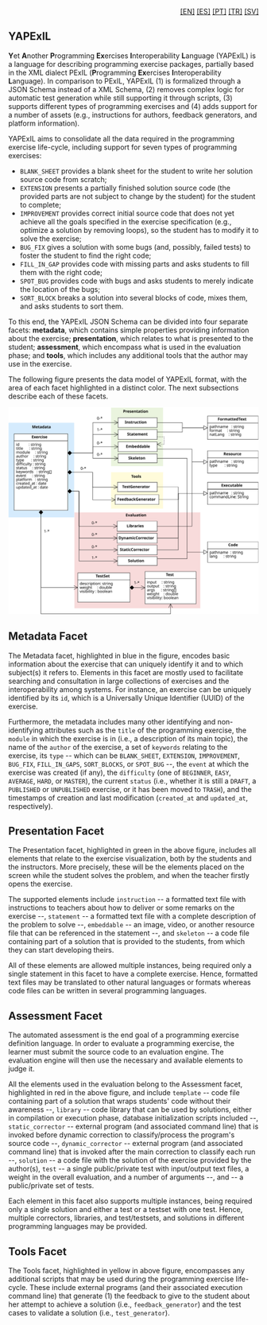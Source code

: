 <p align="right">
  <a href="README.md">[EN]</a>
  <a href="README_es.md">[ES]</a>
  <a href="README_pt.md">[PT]</a>
  <a href="README_tr.md">[TR]</a>
  <a href="README_sv.md">[SV]</a>
</p>

## YAPExIL

**Y**et **A**nother **P**rogramming **Ex**ercises **I**nteroperability **L**anguage (YAPExIL) is a language for describing programming exercise packages, partially based in the XML dialect PExIL (**P**rogramming **Ex**ercises **I**nteroperability **L**anguage). In comparison to PExIL, YAPExIL (1) is formalized through a JSON Schema instead of a XML Schema, (2) removes complex logic for automatic test generation while still supporting it through scripts, (3) supports different types of programming exercises and (4) adds support for a number of assets (e.g., instructions for authors, feedback generators, and platform information).

YAPExIL aims to consolidate all the data required in the programming exercise life-cycle, including support for seven types of programming exercises:

 - `BLANK_SHEET` provides a blank sheet for the student to write her solution source code from scratch;
 - `EXTENSION` presents a partially finished solution source code (the provided parts are not subject to change by the student) for the student to complete;
  - `IMPROVEMENT` provides correct initial source code that does not yet achieve all the goals specified in the exercise specification (e.g., optimize a solution by removing loops), so the student has to modify it to solve the exercise;
  - `BUG_FIX` gives a solution with some bugs (and, possibly, failed tests) to foster the student to find the right code;
  - `FILL_IN_GAP` provides code with missing parts and asks students to fill them with the right code;
  - `SPOT_BUG` provides code with bugs and asks students to merely indicate the location of the bugs;
  - `SORT_BLOCK` breaks a solution into several blocks of code, mixes them, and asks students to sort them.

To this end, the YAPExIL JSON Schema can be divided into four separate facets: **metadata**, which contains simple properties providing information about the exercise; **presentation**, which relates to what is presented to the student; **assessment**, which encompass what is used in the evaluation phase; and **tools**, which includes any additional tools that the author may use in the exercise.

The following figure presents the data model of YAPExIL format, with the area of each facet highlighted in a distinct color. The next subsections describe each of these facets.

![YAPExIL data model](yapexil-data-model.svg)

## Metadata Facet

The Metadata facet, highlighted in blue in the figure, encodes basic information about the exercise that can uniquely identify it and to which subject(s) it refers to. Elements in this facet are mostly used to facilitate searching and consultation in large collections of exercises and the interoperability among systems. For instance, an exercise can be uniquely identified by its `id`, which is a Universally Unique Identifier (UUID) of the exercise.


Furthermore, the metadata includes many other identifying and non-identifying attributes such as the `title` of the programming exercise, the `module` in which the exercise is in (i.e., a description of its main topic), the name of the `author` of the exercise, a set of `keywords` relating to the exercise, its `type` -- which can be `BLANK_SHEET`, `EXTENSION`, `IMPROVEMENT`, `BUG_FIX`, `FILL_IN_GAPS`, `SORT_BLOCKS`, or `SPOT_BUG` --, the `event` at which the exercise was created (if any), the `difficulty` (one of `BEGINNER`, `EASY`, `AVERAGE`, `HARD`, or `MASTER`), the current `status` (i.e., whether it is still a `DRAFT`, a `PUBLISHED` or `UNPUBLISHED` exercise, or it has been moved to `TRASH`), and the timestamps of creation and last modification (`created_at` and `updated_at`, respectively).

## Presentation Facet

The Presentation facet, highlighted in green in the above figure, includes all elements that relate to the exercise visualization, both by the students and the instructors. More precisely, these will be the elements placed on the screen while the student solves the problem, and when the teacher firstly opens the exercise.

The supported elements include `instruction` -- a formatted text file with instructions to teachers about how to deliver or some remarks on the exercise --, `statement` -- a formatted text file with a complete description of the problem to solve --, `embeddable` -- an image, video, or another resource file that can be referenced in the statement --, and `skeleton` -- a code file containing part of a solution that is provided to the students, from which they can start developing theirs. 

All of these elements are allowed multiple instances, being required only a single statement in this facet to have a complete exercise. Hence, formatted text files may be translated to other natural languages or formats whereas code files can be written in several programming languages.

## Assessment Facet

The automated assessment is the end goal of a programming exercise definition language. In order to evaluate a programming exercise, the learner must submit the source code to an evaluation engine. The evaluation engine will then use the necessary and available elements to judge it. 

All the elements used in the evaluation belong to the Assessment facet, highlighted in red in the above figure, and include `template` -- code file containing part of a solution that wraps students' code without their awareness --, `library` -- code library that can be used by solutions, either in compilation or execution phase, database initialization scripts included --, `static_corrector` -- external program (and associated command line) that is invoked before dynamic correction to classify/process the program's source code --, `dynamic_corrector` -- external program (and associated command line) that is invoked after the main correction to classify each run --, `solution` -- a code file with the solution of the exercise provided by the author(s), `test` -- a single public/private test with input/output text files, a weight in the overall evaluation, and a number of arguments --, and   -- a public/private set of tests.

Each element in this facet also supports multiple instances, being required only a single solution and either a test or a testset with one test. Hence, multiple correctors, libraries, and test/testsets, and solutions in different programming languages may be provided.

## Tools Facet

The Tools facet, highlighted in yellow in above figure, encompasses any additional scripts that may be used during the programming exercise life-cycle. These include external programs (and their associated execution command line) that generate (1) the feedback to give to the student about her attempt to achieve a solution (i.e., `feedback_generator`) and the test cases to validate a solution (i.e., `test_generator`).

